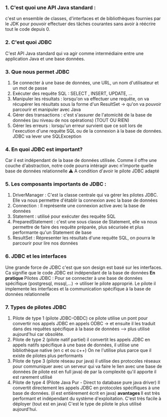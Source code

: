 ### 1. C'est quoi une API Java standard :
c'est un ensemble de classes, d'interfaces et de bibliothèques fournies par le JDK pour pouvoir effectuer des tâches
courantes sans avoir à réécrire tout le code depuis 0.

### 2. C'est quoi JDBC
C'est API Java standard qui va agir comme intermédiaire entre une application Java et une base données.

### 3. Que nous permet JDBC
1. Se connecter à une base de données, une URL, un nom d'utilisateur et un mot de passe
2. Exécuter des requête SQL : SELECT , INSERT, UPDATE, ...
3. Manipuler les résultats : lorsqu'on va effectuer une requête, on va récupérer les résultats sous la forme d'un ResultSet -> qu'on va pouvoir parcourir et manipuler avec Java
4. Gérer des transactions : c'est s'assurer de l'atomicité de la base de données (au niveau de nos opérations) (TOUT OU RIEN)
5. Gérer les erreurs : lorsqu'un erreur survient que ce soit lors de l'execution d'une requête SQL ou de la connexion à la base de données. JDBC va lever une SQLException

### 4. En quoi JDBC est important? 
Car il est indépendant de la base de données utilisée. Comme il offre une couche d'abstraction, notre code pourra intéragir avec n'importe quelle base de données relationnelle
⚠️ A condition d'avoir le pilote JDBC adapté 

### 5. Les composants importants de JDBC : 
1. DriverManager : C'est la classe centrale qui va gérer les pilotes JDBC. Elle va nous permettre d'établir la connexion avec la base de données
2. Connection : Il représente une connexion active avec la base de données
3. Statement : utilisé pour exécuter des requête SQL
4. PreparedStatement : c'est une sous classe de Statement, elle va nous permettre de faire des requête préparée, plus sécurisée et plus performante qu'un Statement de base
5. ResultSet : Répresenter les résultats d'une requête SQL, on pourra le parcourir pour lire nos données

### 6. JDBC et les interfaces
Une grande force de JDBC c'est que son design est basé sur les interfaces. Ca signifie que le code JDBC est indépendant de la base de données
<strong> En pratique </strong>
Pilotes JDBC : Pour se connecter à une base de données spécifique (postgresql, mssql,...) -> utiliser le pilote approprié.
Le pilote il implemente les interfaces et la communication spécifique à la base de données relationnelle

### 7. Types de pilotes JDBC
1. Pilote de type 1 (pilote JDBC-OBDC)
ce pilote utilise un pont pour convertir nos appels JDBC en appels ODBC -> et ensuite il les traduit dans des requêtes spécifique à la base de données
--> plus utilisé aujourd'hui car obsolète.
2. Pilote de type 2 (pilote natif partiel)
il convertit les appels JDBC en appels natifs spécifique à une base de données, il utilise une bibliothèque native (en c et ou c++)
On ne l'utilise plus parce que il existe de pilotes plus performants
3. Pilote de type 3 (pilote réseau pur java)
il utilise des protocoles réseaux pour communiquer avec un serveur qui va faire le lien avec une base de données (le pilote est en full java)
de par la complexité qu'il apporte il est rarement utilisé
4. Pilote de type 4 (Pilote Java Pur -  Direct to database pure java driver)
Il convertit directement les appels JDBC en protocoles spécifiques à une base de données. (il est entièrement écrit en java)
<strong> avantages </strong>
Il est très performant et indépendant du système d'exploitation. C'est très facile à déployer (tout est en java)
C'est le type de pilote le plus utilisé aujourd'hui.

